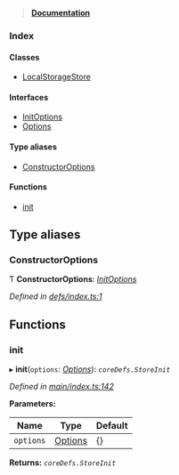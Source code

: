 > **[Documentation](README.md)**

### Index

#### Classes

* [LocalStorageStore](classes/localstoragestore.md)

#### Interfaces

* [InitOptions](interfaces/initoptions.md)
* [Options](interfaces/options.md)

#### Type aliases

* [ConstructorOptions](README.md#constructoroptions)

#### Functions

* [init](README.md#init)

## Type aliases

###  ConstructorOptions

Ƭ **ConstructorOptions**: *[InitOptions](interfaces/initoptions.md)*

*Defined in [defs/index.ts:1](https://github.com/badbatch/cachemap/blob/f0089aa/packages/local-storage/src/defs/index.ts#L1)*

## Functions

###  init

▸ **init**(`options`: *[Options](interfaces/options.md)*): *`coreDefs.StoreInit`*

*Defined in [main/index.ts:142](https://github.com/badbatch/cachemap/blob/f0089aa/packages/local-storage/src/main/index.ts#L142)*

**Parameters:**

Name | Type | Default |
------ | ------ | ------ |
`options` | [Options](interfaces/options.md) |  {} |

**Returns:** *`coreDefs.StoreInit`*